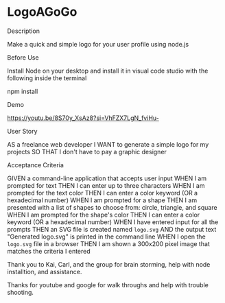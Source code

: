 # LogoAGoGo
Description 

Make a quick and simple logo for your user profile using node.js


Before Use 

Install Node on your desktop and install it in visual code studio with the following inside the terminal 

npm install 


Demo

https://youtu.be/8S70y_XsAz8?si=VhFZX7LgN_fviHu-


User Story 

AS a freelance web developer 
I WANT to generate a simple logo for my projects 
SO THAT I don't have to pay a graphic designer 

Acceptance Criteria 

GIVEN a command-line application that accepts user input 
WHEN I am prompted for text 
THEN I can enter up to three characters 
WHEN I am prompted for the text color 
THEN I can enter a color keyword (OR a hexadecimal number) 
WHEN I am prompted for a shape 
THEN I am presented with a list of shapes to choose from: circle, triangle, and square 
WHEN I am prompted for the shape's color 
THEN I can enter a color keyword (OR a hexadecimal number) 
WHEN I have entered input for all the prompts 
THEN an SVG file is created named `logo.svg` 
AND the output text "Generated logo.svg" is printed in the command line 
WHEN I open the `logo.svg` file in a browser 
THEN I am shown a 300x200 pixel image that matches the criteria I entered 

Thank you to Kai, Carl, and the group for brain storming, help with node installtion, and assistance. 

Thanks for youtube and google for walk throughs and help with trouble shooting. 